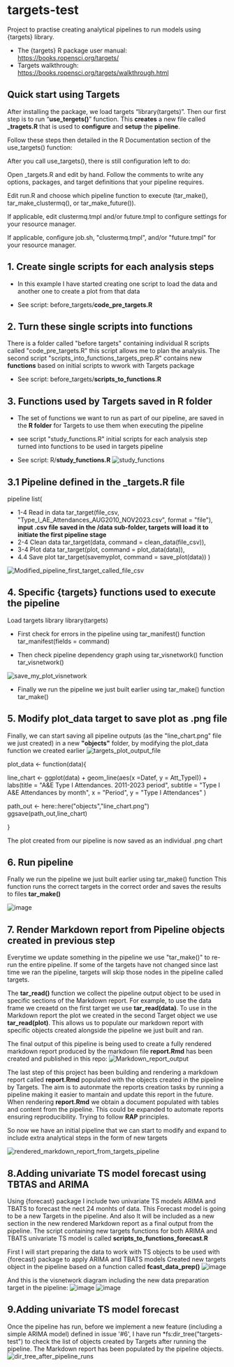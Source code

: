 # targets-test
Project to practise creating analytical pipelines to run models using {targets} library. 

- The {targets} R package user manual:  <https://books.ropensci.org/targets/>
- Targets walkthrough: <https://books.ropensci.org/targets/walkthrough.html>

## Quick start using Targets
After installing the package, we load targets “library(targets)”. Then our first step is to run “**use_tergets()**” function. This **creates** a new file called **_tragets.R** that is used to **configure** and **setup** the **pipeline**.

Follow these steps then detailed in the R Documentation section of the use_targets() function: 

After you call use_targets(), there is still configuration left to do:

Open ⁠_targets.R⁠ and edit by hand. Follow the comments to write any options, packages, and target definitions that your pipeline requires.

Edit run.R and choose which pipeline function to execute (tar_make(), tar_make_clustermq(), or tar_make_future()).

If applicable, edit clustermq.tmpl and/or future.tmpl to configure settings for your resource manager.

If applicable, configure job.sh, "clustermq.tmpl", and/or "future.tmpl" for your resource manager.

## 1. Create single scripts for each analysis steps

- In this example I have started creating one script to load the data and another one to create a plot from that data

- See script: before_targets/**code_pre_targets.R**

## 2. Turn these single scripts into functions

There is a folder called "before targets" containing individual R scripts called "code_pre_targets.R" this script allows me to plan the analysis.
The second script "scripts_into_functions_targets_prep.R" contains new **functions** based on initial scripts to wwork with Targets package

- See script: before_targets/**scripts_to_functions.R**

## 3. Functions used by Targets saved in R folder

- The set of functions we want to run as part of our pipeline, are saved in the **R folder** for Targets to use them when executing the pipeline

- see script "study_functions.R" initial scripts for each analysis step turned into functions to be used in targets pipeline

- See script: R/**study_functions.R**
![study_functions](https://github.com/Pablo-source/targets-test/assets/76554081/6e0d0228-e1ba-4adc-bb22-a8f2c75fddb6)

## 3.1 Pipeline defined in the _targets.R file

pipeline
list(
  - 1-4 Read in data
  tar_target(file_csv, "Type_I_AE_Attendances_AUG2010_NOV2023.csv", format = "file"),
  **input .csv file saved in the /data sub-folder, targets will load it to initiate the first pipeline stage**
  - 2-4 Clean data
  tar_target(data, command = clean_data(file_csv)),
  - 3-4 Plot data 
  tar_target(plot, command = plot_data(data)),
  - 4.4 Save plot
  tar_target(savemyplot, command = save_plot(data))
)

![Modified_pipeline_first_target_called_file_csv](https://github.com/Pablo-source/targets-test/assets/76554081/7f42b7dc-1483-4306-bed5-00037c4b732e)


## 4. Specific {targets} functions used to execute the pipeline 

Load targets library
library(targets)

- First check for errors in the pipeline using tar_manifest() function
tar_manifest(fields = command)

- Then check pipeline dependency graph using tar_visnetwork() function
tar_visnetwork()

![save_my_plot_visnetwork](https://github.com/Pablo-source/targets-test/assets/76554081/dc3851c6-1a73-4582-bc5c-468b0eec1ab7)

- Finally we run the pipeline we just built earlier using tar_make() function
tar_make()

## 5. Modify plot_data target to save plot as .png file

Finally, we can start saving all pipeline outputs (as the "line_chart.png" file we just created) in a new **"objects"** folder, by modifying the plot_data function we created earlier
![targets_plot_output_file](https://github.com/Pablo-source/targets-test/assets/76554081/76bc4faa-e591-4e55-ac77-c31849ce5fd5)

plot_data <- function(data){
    
line_chart <-    ggplot(data) +
    geom_line(aes(x =Datef, y = Att_TypeI)) +
    labs(title = "A&E Type I Attendances. 2011-2023 period",
         subtitle = "Type I A&E Attendances by month",
         x = "Period", y = "Type I Attendances" ) 
  
  path_out <- here::here("objects","line_chart.png")
  ggsave(path_out,line_chart)
 
}

The plot created from our pipeline is now saved as an individual .png chart

## 6. Run pipeline

Fnally we run the pipeline we just built earlier using tar_make() function
This function runs the correct targets in the correct order and saves the results to files
**tar_make()**

![image](https://github.com/Pablo-source/targets-test/assets/76554081/3ec037ac-6ab9-4a0a-adac-8515cef7a585)

## 7. Render Markdown report from Pipeline objects created in previous step

Everytime we update something in the pipeline we use "tar_make()" to re-run the entire pipeline. If some of the targets have not changed since last time we ran the pipeline, targets will skip those nodes in the pipeline called targets.

The **tar_read()** function we collect the pipeline output object to be used in specific sections of the Markdown report. For example, to use the data frame we creaetd on the first target we use **tar_read(data)**. To use in the Markdown report the plot we created in the second Target object we use **tar_read(plot)**. This allows us to populate our markdown report with specific objects created alongside the pipeline we just built and ran.

The final output of this pipeline is being used to create a fully rendered markdown report produced by the markdown file **report.Rmd** has been created and published in this repo:
![Markdown_report_output](https://github.com/Pablo-source/targets-test/assets/76554081/196a9c12-938c-4757-bc11-33e74089a355)

The last step of this project has been building and rendering a markdown report called **report.Rmd** populated with the objects created in the pipeline by Targets. The aim is to autonmate the reports creation tasks by running a pipeline making it easier to mantain and update this report in the future.
When rendering **report.Rmd** we obtain a document populated with tables and content from the pipeline. This could be expanded to automate reports ensuring reproducibility. Trying to follow **RAP** principles.

So now we have an initial pipeline that we can start to modify and expand to include extra analytical steps in the form of new targets 

![rendered_markdown_report_from_targets_pipeline](https://github.com/Pablo-source/targets-test/assets/76554081/302f7f6b-41ad-4c41-9fd8-c65908aa7aa9)


## 8.Adding univariate TS model forecast using TBTAS and ARIMA

Using {forecast} package I include two univariate TS models ARIMA and TBATS to forecast the nect 24 monhts of data. This Forecast model is going to be a new Targets in the pipeline.
And also It will be included as a new section in the new rendered Markdown report as a final output from the pipeline. The script containing new targets functions for both ARIMA and TBATS univariate TS model is called **scripts_to_functions_forecast.R**

First I will start preparing the data to work with TS objects to be used with {forecast} package to apply ARIMA and TBATS models
Created new targets object in the pipeline based on a function called **fcast_data_prep()**
![image](https://github.com/Pablo-source/targets-test/assets/76554081/be8ad144-c8b8-49ef-94ae-6fde241cae9a)

And this is the visnetwork diagram including the new data preparation target in the pipeline:
![image](https://github.com/Pablo-source/targets-test/assets/76554081/fb3e93d1-88a3-49d1-af6e-b987aac712ea)
![image](https://github.com/Pablo-source/targets-test/assets/76554081/12c45729-deeb-4c1e-8b55-5b98f438b30b)

## 9.Adding univariate TS model forecast

Once the pipeline has run, before we implement a new feature (including a simple ARIMA model) defined in issue '#6', I have run *fs:dir_tree("targets-test") to check the list of objects created by Targets after running the pipeline. The Markdown report has been populated by the pipeline objects.
![dir_tree_after_pipeline_runs](https://github.com/Pablo-source/targets-test/assets/76554081/738a9745-e45a-4e5d-8436-9fc946a625af)

